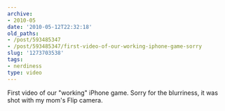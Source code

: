 ```yaml
---
archive:
- 2010-05
date: '2010-05-12T22:32:18'
old_paths:
- /post/593485347
- /post/593485347/first-video-of-our-working-iphone-game-sorry
slug: '1273703538'
tags:
- nerdiness
type: video
---
```


First video of our "working" iPhone game.  Sorry for the blurriness, it
was shot with my mom's Flip camera.

